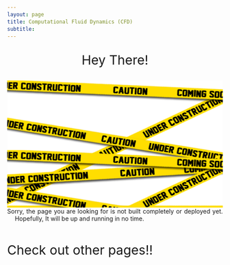 ```yaml
---
layout: page
title: Computational Fluid Dynamics (CFD)
subtitle: 
---
```


<p style="text-align: center; font-size:30px">Hey There!</p>
<img src="/assets/img/under_construction.png" alt="Sky" style="display: block; margin-right: auto; margin-left: auto;">

<div style="text-align: justify; padding: 0px 0px 0px -50px"> Sorry, the page you are looking for is not built completely or deployed yet. &emsp; Hopefully, It will be up and running in no time.&emsp;<br><br></div>

<p style="text-align: justify; font-size:30px">Check out other pages!! </p>
